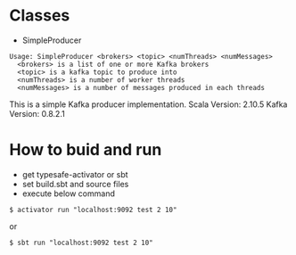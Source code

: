 # Classes

* SimpleProducer

```
Usage: SimpleProducer <brokers> <topic> <numThreads> <numMessages>
  <brokers> is a list of one or more Kafka brokers
  <topic> is a kafka topic to produce into
  <numThreads> is a number of worker threads
  <numMessages> is a number of messages produced in each threads
```

This is a simple Kafka producer implementation.
Scala Version: 2.10.5
Kafka Version: 0.8.2.1

# How to buid and run

* get typesafe-activator or sbt
* set build.sbt and source files
* execute below command 

```
$ activator run "localhost:9092 test 2 10"
```
or

```
$ sbt run "localhost:9092 test 2 10"
```
